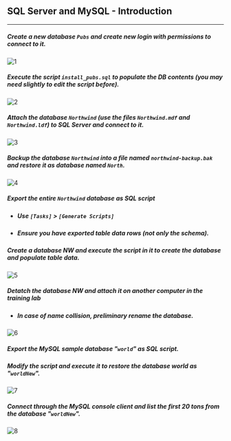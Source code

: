 ## SQL Server and MySQL - Introduction
-------

##### Create a new database `Pubs` and create new login with permissions to connect to it. 

![1](https://github.com/gbelcheva/TelerikAcademy/raw/master/Databases/HW05-SqlServerMySqlIntroduction/01.pubs-user-created.jpg)

##### Execute the script `install_pubs.sql` to populate the DB contents (you may need slightly to edit the script before).
![2](https://github.com/gbelcheva/TelerikAcademy/raw/master/Databases/HW05-SqlServerMySqlIntroduction/02.pubs-populated.jpg)

##### Attach the database `Northwind` (use the files `Northwind.mdf` and `Northwind.ldf`) to SQL Server and connect to it.
![3](https://github.com/gbelcheva/TelerikAcademy/raw/master/Databases/HW05-SqlServerMySqlIntroduction/03.northwind-attached.jpg)

##### Backup the database `Northwind` into a file named `northwind-backup.bak` and restore it as database named `North`.
![4](https://github.com/gbelcheva/TelerikAcademy/raw/master/Databases/HW05-SqlServerMySqlIntroduction/04.north-restored-from-northwind-backup.jpg)

##### Export the entire `Northwind` database as SQL script
* #####	Use `[Tasks]` > `[Generate Scripts]`
* #####	Ensure you have exported table data rows (not only the schema).

##### Create a database NW and execute the script in it to create the database and populate table data.
![5](https://github.com/gbelcheva/TelerikAcademy/raw/master/Databases/HW05-SqlServerMySqlIntroduction/05.nw-populated.jpg)

##### Detatch the database NW and attach it on another computer in the training lab
* #####	In case of name collision, preliminary rename the database.

![6](https://github.com/gbelcheva/TelerikAcademy/raw/master/Databases/HW05-SqlServerMySqlIntroduction/06.nw-reatteached.jpg)

##### Export the MySQL sample database "`world`" as SQL script.
##### Modify the script and execute it to restore the database world as "`worldNew`".

![7](https://github.com/gbelcheva/TelerikAcademy/raw/master/Databases/HW05-SqlServerMySqlIntroduction/07.world-restored-as-worldnew.jpg)

##### Connect through the MySQL console client and list the first 20 tons from the database "`worldNew`".

![8](https://github.com/gbelcheva/TelerikAcademy/raw/master/Databases/HW05-SqlServerMySqlIntroduction/08.list-first-20-towns-from-worldnew.jpg)



